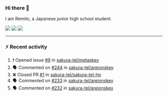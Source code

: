 ### Hi there 👋

I am Remito, a Japanese junior high school student.

[![](https://img.shields.io/mastodon/follow/000000001?domain=https%3A%2F%2Fchillout.chat&style=social)](https://chillout.chat/@remito)
[![](https://img.shields.io/badge/discord-%236C54E8.svg?&style=flat&logo=discord&logoColor=white)](https://discord.com/users/786524349015261204)
[![](https://img.shields.io/badge/Keybase-%23E3E049.svg?&style=flat&logo=Keybase&logoColor=black)](https://keybase.io/remito)

---

### ⚡ Recent activity

<!--START_SECTION:activity--> 
1. ❗️ Opened issue [#9](https://github.com/sakura-tel/metaskey/issues/9) in [sakura-tel/metaskey](https://github.com/sakura-tel/metaskey)
2. 🗣 Commented on [#244](https://github.com/sakura-tel/areionskey/issues/244) in [sakura-tel/areionskey](https://github.com/sakura-tel/areionskey)
3. ❌ Closed PR [#1](https://github.com/sakura-tel/sakura-tel-hp/pull/1) in [sakura-tel/sakura-tel-hp](https://github.com/sakura-tel/sakura-tel-hp)
4. 🗣 Commented on [#233](https://github.com/sakura-tel/areionskey/issues/233) in [sakura-tel/areionskey](https://github.com/sakura-tel/areionskey)
5. 🗣 Commented on [#232](https://github.com/sakura-tel/areionskey/issues/232) in [sakura-tel/areionskey](https://github.com/sakura-tel/areionskey)
<!--END_SECTION:activity-->
